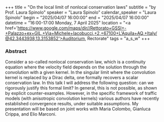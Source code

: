 +++
title = "On the local limit of nonlocal conservation laws"
subtitle = "by Prof. Laura Spinolo"
speaker = "Laura Spinolo"
calendar_speaker = "Laura Spinolo"
begin = "2025/04/07  16:00:00"
end = "2025/04/07  16:00:00"
datetime = "16:00-17:00 Monday, 7 April 2025"
location = "<a href='https://www.google.com/maps/dir//Rettorato+GSSI+-+Palazzo+ex+GIL,+Via+Michele+Iacobucci,+2,+67100+L'Aquila+AQ,+Italy/@42.3443938,13.3153852'>Auditorium, Rectorate</a>"
tags = "a_s_w"
+++

### Abstract
Consider a so-called nonlocal conservation law, which is a continuity equation where the velocity field depends on the solution through the convolution with a given kernel. In the singular limit where the convolution kernel is replaced by a Dirac delta, one formally recovers a scalar conservation law. In this talk I will address the following question: can we rigorously justify this formal limit? In general, this is not possible, as shown by explicit counter-examples. However, in the specific framework of traffic models (with anisotropic convolution kernels) various authors have recently established convergence results, under suitable assumptions. My presentation will be based on joint works with Maria Colombo, Gianluca Crippa, and Elio Marconi.
